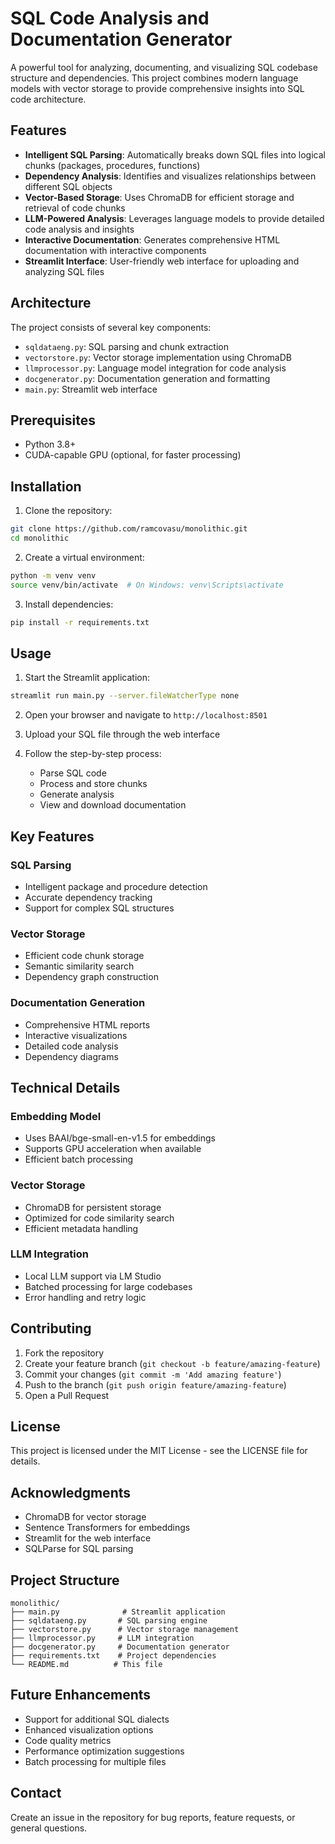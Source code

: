 # SQL Code Analysis and Documentation Generator

A powerful tool for analyzing, documenting, and visualizing SQL codebase structure and dependencies. This project combines modern language models with vector storage to provide comprehensive insights into SQL code architecture.

## Features

- **Intelligent SQL Parsing**: Automatically breaks down SQL files into logical chunks (packages, procedures, functions)
- **Dependency Analysis**: Identifies and visualizes relationships between different SQL objects
- **Vector-Based Storage**: Uses ChromaDB for efficient storage and retrieval of code chunks
- **LLM-Powered Analysis**: Leverages language models to provide detailed code analysis and insights
- **Interactive Documentation**: Generates comprehensive HTML documentation with interactive components
- **Streamlit Interface**: User-friendly web interface for uploading and analyzing SQL files

## Architecture

The project consists of several key components:

- `sqldataeng.py`: SQL parsing and chunk extraction
- `vectorstore.py`: Vector storage implementation using ChromaDB
- `llmprocessor.py`: Language model integration for code analysis
- `docgenerator.py`: Documentation generation and formatting
- `main.py`: Streamlit web interface

## Prerequisites

- Python 3.8+
- CUDA-capable GPU (optional, for faster processing)

## Installation

1. Clone the repository:
```bash
git clone https://github.com/ramcovasu/monolithic.git
cd monolithic
```

2. Create a virtual environment:
```bash
python -m venv venv
source venv/bin/activate  # On Windows: venv\Scripts\activate
```

3. Install dependencies:
```bash
pip install -r requirements.txt
```

## Usage

1. Start the Streamlit application:
```bash
streamlit run main.py --server.fileWatcherType none
```

2. Open your browser and navigate to `http://localhost:8501`

3. Upload your SQL file through the web interface

4. Follow the step-by-step process:
   - Parse SQL code
   - Process and store chunks
   - Generate analysis
   - View and download documentation

## Key Features

### SQL Parsing
- Intelligent package and procedure detection
- Accurate dependency tracking
- Support for complex SQL structures

### Vector Storage
- Efficient code chunk storage
- Semantic similarity search
- Dependency graph construction

### Documentation Generation
- Comprehensive HTML reports
- Interactive visualizations
- Detailed code analysis
- Dependency diagrams

## Technical Details

### Embedding Model
- Uses BAAI/bge-small-en-v1.5 for embeddings
- Supports GPU acceleration when available
- Efficient batch processing

### Vector Storage
- ChromaDB for persistent storage
- Optimized for code similarity search
- Efficient metadata handling

### LLM Integration
- Local LLM support via LM Studio
- Batched processing for large codebases
- Error handling and retry logic

## Contributing

1. Fork the repository
2. Create your feature branch (`git checkout -b feature/amazing-feature`)
3. Commit your changes (`git commit -m 'Add amazing feature'`)
4. Push to the branch (`git push origin feature/amazing-feature`)
5. Open a Pull Request

## License

This project is licensed under the MIT License - see the LICENSE file for details.

## Acknowledgments

- ChromaDB for vector storage
- Sentence Transformers for embeddings
- Streamlit for the web interface
- SQLParse for SQL parsing

## Project Structure

```
monolithic/
├── main.py              # Streamlit application
├── sqldataeng.py       # SQL parsing engine
├── vectorstore.py      # Vector storage management
├── llmprocessor.py     # LLM integration
├── docgenerator.py     # Documentation generator
├── requirements.txt    # Project dependencies
└── README.md          # This file
```

## Future Enhancements

- Support for additional SQL dialects
- Enhanced visualization options
- Code quality metrics
- Performance optimization suggestions
- Batch processing for multiple files

## Contact

Create an issue in the repository for bug reports, feature requests, or general questions.
